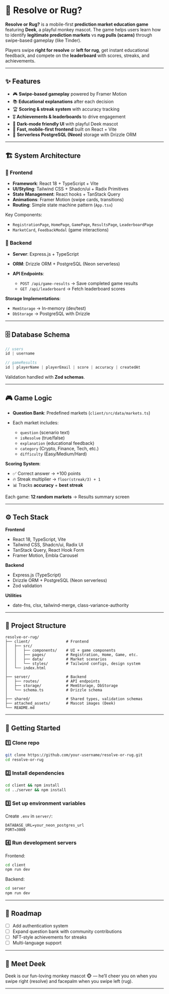# 🐒 Resolve or Rug?

**Resolve or Rug?** is a mobile-first **prediction market education game** featuring **Deek**, a playful monkey mascot. The game helps users learn how to identify **legitimate prediction markets** vs **rug pulls (scams)** through swipe-based gameplay (like Tinder).

Players swipe **right for resolve** or **left for rug**, get instant educational feedback, and compete on the **leaderboard** with scores, streaks, and achievements.

---

## ✨ Features

* 🎮 **Swipe-based gameplay** powered by Framer Motion
* 📚 **Educational explanations** after each decision
* 🏆 **Scoring & streak system** with accuracy tracking
* 🎖️ **Achievements & leaderboards** to drive engagement
* 🎨 **Dark-mode friendly UI** with playful Deek mascot
* 🚀 **Fast, mobile-first frontend** built on React + Vite
* 💾 **Serverless PostgreSQL (Neon)** storage with Drizzle ORM

---

## 🏗️ System Architecture

### 🔹 Frontend

* **Framework**: React 18 + TypeScript + Vite
* **UI/Styling**: Tailwind CSS + Shadcn/ui + Radix Primitives
* **State Management**: React hooks + TanStack Query
* **Animations**: Framer Motion (swipe cards, transitions)
* **Routing**: Simple state machine pattern (`App.tsx`)

Key Components:

* `RegistrationPage`, `HomePage`, `GamePage`, `ResultsPage`, `LeaderboardPage`
* `MarketCard`, `FeedbackModal` (game interactions)

### 🔹 Backend

* **Server**: Express.js + TypeScript
* **ORM**: Drizzle ORM + PostgreSQL (Neon serverless)
* **API Endpoints**:

  * `POST /api/game-results` → Save completed game results
  * `GET /api/leaderboard` → Fetch leaderboard scores

**Storage Implementations**:

* `MemStorage` → In-memory (dev/test)
* `DbStorage` → PostgreSQL with Drizzle

---

## 🗄️ Database Schema

```ts
// users
id | username

// gameResults
id | playerName | playerEmail | score | accuracy | createdAt
```

Validation handled with **Zod schemas**.

---

## 🎮 Game Logic

* **Question Bank**: Predefined markets (`client/src/data/markets.ts`)
* Each market includes:

  * `question` (scenario text)
  * `isResolve` (true/false)
  * `explanation` (educational feedback)
  * `category` (Crypto, Finance, Tech, etc.)
  * `difficulty` (Easy/Medium/Hard)

**Scoring System**:

* ✅ Correct answer → +100 points
* 🔥 Streak multiplier → `floor(streak/3) + 1`
* 📊 Tracks **accuracy** + **best streak**

Each game: **12 random markets** → Results summary screen

---

## ⚙️ Tech Stack

**Frontend**

* React 18, TypeScript, Vite
* Tailwind CSS, Shadcn/ui, Radix UI
* TanStack Query, React Hook Form
* Framer Motion, Embla Carousel

**Backend**

* Express.js (TypeScript)
* Drizzle ORM + PostgreSQL (Neon serverless)
* Zod validation

**Utilities**

* date-fns, clsx, tailwind-merge, class-variance-authority

---

## 📂 Project Structure

```
resolve-or-rug/
├── client/                # Frontend
│   ├── src/
│   │   ├── components/    # UI + game components
│   │   ├── pages/         # Registration, Home, Game, etc.
│   │   ├── data/          # Market scenarios
│   │   └── styles/        # Tailwind configs, design system
│   └── index.html
│
├── server/                # Backend
│   ├── routes/            # API endpoints
│   ├── storage/           # MemStorage, DbStorage
│   └── schema.ts          # Drizzle schema
│
├── shared/                # Shared types, validation schemas
├── attached_assets/       # Mascot images (Deek)
└── README.md
```

---

## 🚀 Getting Started

### 1️⃣ Clone repo

```bash
git clone https://github.com/your-username/resolve-or-rug.git
cd resolve-or-rug
```

### 2️⃣ Install dependencies

```bash
cd client && npm install
cd ../server && npm install
```

### 3️⃣ Set up environment variables

Create `.env` in `server/`:

```
DATABASE_URL=your_neon_postgres_url
PORT=3000
```

### 4️⃣ Run development servers

Frontend:

```bash
cd client
npm run dev
```

Backend:

```bash
cd server
npm run dev
```

---

## 📖 Roadmap

* [ ] Add authentication system
* [ ] Expand question bank with community contributions
* [ ] NFT-style achievements for streaks
* [ ] Multi-language support

---

## 🐒 Meet Deek

Deek is our fun-loving monkey mascot 🐵 — he’ll cheer you on when you swipe right (resolve) and facepalm when you swipe left (rug).

---


